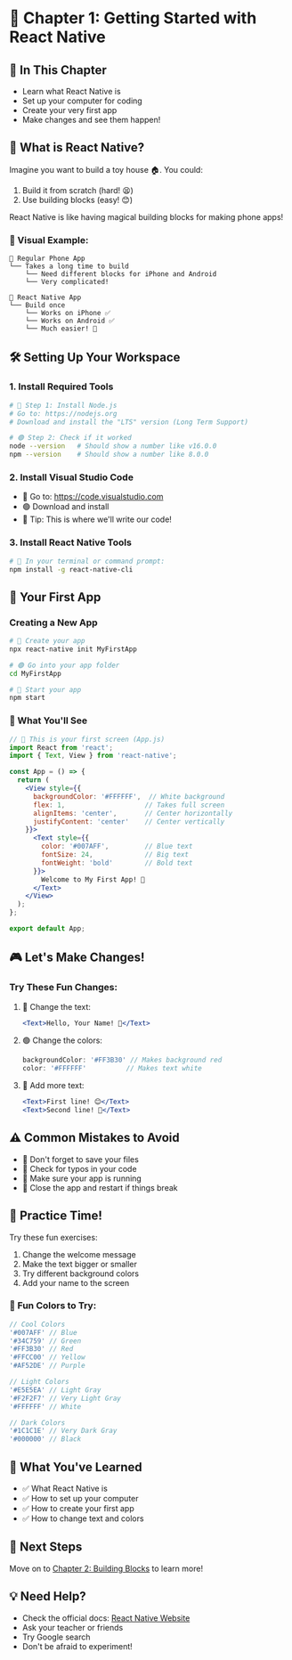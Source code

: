 # 🚀 Chapter 1: Getting Started with React Native

## 🎯 In This Chapter
- Learn what React Native is
- Set up your computer for coding
- Create your very first app
- Make changes and see them happen!

## 🤔 What is React Native?

Imagine you want to build a toy house 🏠. You could:
1. Build it from scratch (hard! 😫)
2. Use building blocks (easy! 😊)

React Native is like having magical building blocks for making phone apps! 

### 🎨 Visual Example:
```
📱 Regular Phone App
└── Takes a long time to build
    └── Need different blocks for iPhone and Android
    └── Very complicated!

📱 React Native App
└── Build once
    └── Works on iPhone ✅
    └── Works on Android ✅
    └── Much easier! 🎉
```

## 🛠️ Setting Up Your Workspace

### 1. Install Required Tools
```bash
# 🔵 Step 1: Install Node.js
# Go to: https://nodejs.org
# Download and install the "LTS" version (Long Term Support)

# 🟢 Step 2: Check if it worked
node --version   # Should show a number like v16.0.0
npm --version    # Should show a number like 8.0.0
```

### 2. Install Visual Studio Code
- 🔵 Go to: https://code.visualstudio.com
- 🟢 Download and install
- 💜 Tip: This is where we'll write our code!

### 3. Install React Native Tools
```bash
# 🔵 In your terminal or command prompt:
npm install -g react-native-cli
```

## 🎨 Your First App

### Creating a New App
```bash
# 🔵 Create your app
npx react-native init MyFirstApp

# 🟢 Go into your app folder
cd MyFirstApp

# 💜 Start your app
npm start
```

### 📱 What You'll See
```jsx
// 🔵 This is your first screen (App.js)
import React from 'react';
import { Text, View } from 'react-native';

const App = () => {
  return (
    <View style={{ 
      backgroundColor: '#FFFFFF',  // White background
      flex: 1,                    // Takes full screen
      alignItems: 'center',       // Center horizontally
      justifyContent: 'center'    // Center vertically
    }}>
      <Text style={{
        color: '#007AFF',         // Blue text
        fontSize: 24,             // Big text
        fontWeight: 'bold'        // Bold text
      }}>
        Welcome to My First App! 🎉
      </Text>
    </View>
  );
};

export default App;
```

## 🎮 Let's Make Changes!

### Try These Fun Changes:
1. 🔵 Change the text:
   ```jsx
   <Text>Hello, Your Name! 👋</Text>
   ```

2. 🟢 Change the colors:
   ```jsx
   backgroundColor: '#FF3B30' // Makes background red
   color: '#FFFFFF'          // Makes text white
   ```

3. 💜 Add more text:
   ```jsx
   <Text>First line! 😊</Text>
   <Text>Second line! 🎉</Text>
   ```

## ⚠️ Common Mistakes to Avoid
- 🔴 Don't forget to save your files
- 🔴 Check for typos in your code
- 🔴 Make sure your app is running
- 🔴 Close the app and restart if things break

## 🎯 Practice Time!

Try these fun exercises:
1. Change the welcome message
2. Make the text bigger or smaller
3. Try different background colors
4. Add your name to the screen

### 🎨 Fun Colors to Try:
```jsx
// Cool Colors
'#007AFF' // Blue
'#34C759' // Green
'#FF3B30' // Red
'#FFCC00' // Yellow
'#AF52DE' // Purple

// Light Colors
'#E5E5EA' // Light Gray
'#F2F2F7' // Very Light Gray
'#FFFFFF' // White

// Dark Colors
'#1C1C1E' // Very Dark Gray
'#000000' // Black
```

## 🎉 What You've Learned
- ✅ What React Native is
- ✅ How to set up your computer
- ✅ How to create your first app
- ✅ How to change text and colors

## 🎯 Next Steps
Move on to [Chapter 2: Building Blocks](../02-building-blocks/README.md) to learn more!

## 💡 Need Help?
- Check the official docs: [React Native Website](https://reactnative.dev)
- Ask your teacher or friends
- Try Google search
- Don't be afraid to experiment!